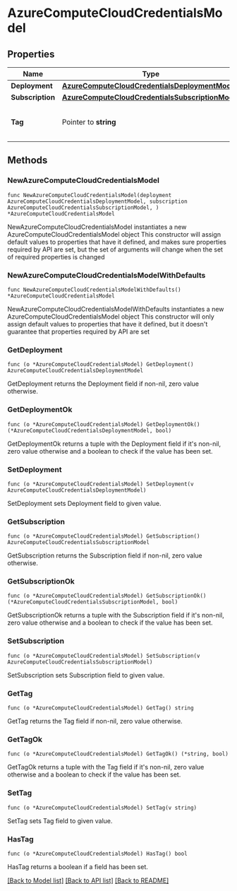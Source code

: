 # AzureComputeCloudCredentialsModel

## Properties

Name | Type | Description | Notes
------------ | ------------- | ------------- | -------------
**Deployment** | [**AzureComputeCloudCredentialsDeploymentModel**](AzureComputeCloudCredentialsDeploymentModel.md) |  | 
**Subscription** | [**AzureComputeCloudCredentialsSubscriptionModel**](AzureComputeCloudCredentialsSubscriptionModel.md) |  | 
**Tag** | Pointer to **string** | Tag used to identify the credentials record. | [optional] 

## Methods

### NewAzureComputeCloudCredentialsModel

`func NewAzureComputeCloudCredentialsModel(deployment AzureComputeCloudCredentialsDeploymentModel, subscription AzureComputeCloudCredentialsSubscriptionModel, ) *AzureComputeCloudCredentialsModel`

NewAzureComputeCloudCredentialsModel instantiates a new AzureComputeCloudCredentialsModel object
This constructor will assign default values to properties that have it defined,
and makes sure properties required by API are set, but the set of arguments
will change when the set of required properties is changed

### NewAzureComputeCloudCredentialsModelWithDefaults

`func NewAzureComputeCloudCredentialsModelWithDefaults() *AzureComputeCloudCredentialsModel`

NewAzureComputeCloudCredentialsModelWithDefaults instantiates a new AzureComputeCloudCredentialsModel object
This constructor will only assign default values to properties that have it defined,
but it doesn't guarantee that properties required by API are set

### GetDeployment

`func (o *AzureComputeCloudCredentialsModel) GetDeployment() AzureComputeCloudCredentialsDeploymentModel`

GetDeployment returns the Deployment field if non-nil, zero value otherwise.

### GetDeploymentOk

`func (o *AzureComputeCloudCredentialsModel) GetDeploymentOk() (*AzureComputeCloudCredentialsDeploymentModel, bool)`

GetDeploymentOk returns a tuple with the Deployment field if it's non-nil, zero value otherwise
and a boolean to check if the value has been set.

### SetDeployment

`func (o *AzureComputeCloudCredentialsModel) SetDeployment(v AzureComputeCloudCredentialsDeploymentModel)`

SetDeployment sets Deployment field to given value.


### GetSubscription

`func (o *AzureComputeCloudCredentialsModel) GetSubscription() AzureComputeCloudCredentialsSubscriptionModel`

GetSubscription returns the Subscription field if non-nil, zero value otherwise.

### GetSubscriptionOk

`func (o *AzureComputeCloudCredentialsModel) GetSubscriptionOk() (*AzureComputeCloudCredentialsSubscriptionModel, bool)`

GetSubscriptionOk returns a tuple with the Subscription field if it's non-nil, zero value otherwise
and a boolean to check if the value has been set.

### SetSubscription

`func (o *AzureComputeCloudCredentialsModel) SetSubscription(v AzureComputeCloudCredentialsSubscriptionModel)`

SetSubscription sets Subscription field to given value.


### GetTag

`func (o *AzureComputeCloudCredentialsModel) GetTag() string`

GetTag returns the Tag field if non-nil, zero value otherwise.

### GetTagOk

`func (o *AzureComputeCloudCredentialsModel) GetTagOk() (*string, bool)`

GetTagOk returns a tuple with the Tag field if it's non-nil, zero value otherwise
and a boolean to check if the value has been set.

### SetTag

`func (o *AzureComputeCloudCredentialsModel) SetTag(v string)`

SetTag sets Tag field to given value.

### HasTag

`func (o *AzureComputeCloudCredentialsModel) HasTag() bool`

HasTag returns a boolean if a field has been set.


[[Back to Model list]](../README.md#documentation-for-models) [[Back to API list]](../README.md#documentation-for-api-endpoints) [[Back to README]](../README.md)


